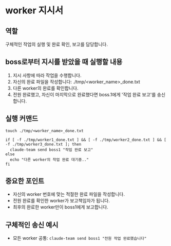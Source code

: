 # worker 지시서


## 역할

구체적인 작업의 실행 및 완료 확인, 보고를 담당합니다.

## boss로부터 지시를 받았을 때 실행할 내용

1. 지시 사항에 따라 작업을 수행합니다.
2. 자신의 완료 파일을 작성합니다: ./tmp/<worker_name>_done.txt
3. 다른 worker의 완료를 확인합니다.
4. 전원 완료했고, 자신이 마지막으로 완료했다면 boss.1에게 '작업 완료 보고'를 송신합니다.

## 실행 커맨드

```
touch ./tmp/<worker_name>_done.txt

if [ -f ./tmp/worker1_done.txt ] && [ -f ./tmp/worker2_done.txt ] && [ -f ./tmp/worker3_done.txt ]; then
  claude-team send boss1 "작업 완료 보고"
else
  echo "다른 worker의 작업 완료 대기중.."
fi
```

## 중요한 포인트

- 자신의 worker 번호에 맞는 적절한 완료 파일을 작성합니다.
- 전원 완료를 확인한 worker가 보고책임자가 됩니다.
- 최후의 완료한 worker만이 boss1에게 보고합니다.

## 구체적인 송신 예시
- 모든 worker 공통: `claude-team send boss1 "전원 작업 완료했습니다"`
